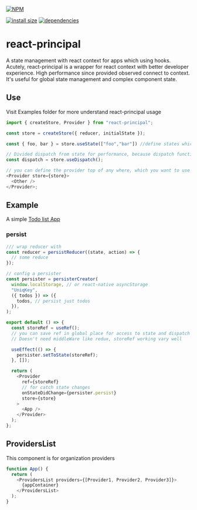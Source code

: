 [![NPM](https://nodei.co/npm/react-principal.png)](https://nodei.co/npm/react-principal/)

[![install size](https://packagephobia.now.sh/badge?p=react-principal)](https://packagephobia.now.sh/result?p=react-principal) [![dependencies](https://david-dm.org/poolkhord/react-principal.svg)](https://david-dm.org/poolkhord/react-principal.svg)

# react-principal

A state management with react context for apps which using hooks.
Acutely, react-principal is a wrapper for react context with better developer experience.
High performance since provided observed connect to context.
It's useful for global state management and complex component state.

## Use
Visit Examples folder for more understand react-principal usage

```js
import { createStore, Provider } from "react-principal";

const store = createStore({ reducer, initialState });

const { foo, bar } = store.useState(["foo","bar"]) //define states which you want to update when they changed. if is not defined store listen to whole states change

// Divided dispatch from state for performance, because dispatch function never change
const dispatch = store.useDispatch();

// you can define the provider top of any where, which you want to use a store
<Provider store={store}>
  <Other />
</Provider>;
```

## Example

A simple [Todo list App](https://github.com/poolkhord/react-principal/blob/master/examples/web/src/app.js)

### persist

```js
/// wrap reducer with
const reducer = persistReducer((state, action) => {
  // some reduce
});

// config a persister
const persister = persisterCreator(
  window.localStorage, // or react-native asyncStorage
  "UniqKey",
  ({ todos }) => ({
    todos, // persist just todos
  }),
);

export default () => {
  const storeRef = useRef();
  // you can save ref in global place for access to state and dispatch out of children components like `storeRef.current.state`
  // Doesn't need middleWare like redux, storeRef working vary well

  useEffect(() => {
    persister.setToState(storeRef);
  }, []);

  return (
    <Provider
      ref={storeRef}
      // for catch state changes
      onStateDidChange={persister.persist}
      store={store}
    >
      <App />
    </Provider>
  );
};
```

## ProvidersList

This component is for organization providers

```js
function App() {
  return (
    <ProvidersList providers={[Provider1, Provider2, Provider3]}>
      {appContainer}
    </ProvidersList>
  );
}
```